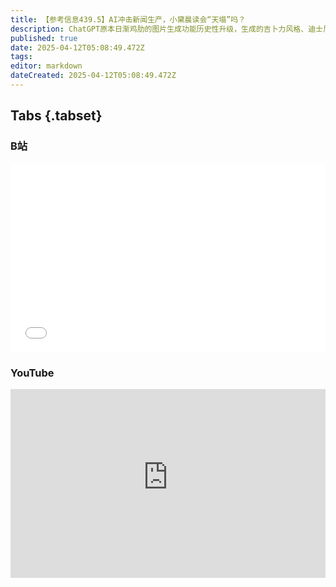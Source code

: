 ```yaml
---
title: 【参考信息439.5】AI冲击新闻生产，小黛晨读会“天塌”吗？
description: ChatGPT原本日渐鸡肋的图片生成功能历史性升级，生成的吉卜力风格、迪士尼风格玩法席卷网络，不可避免再次引发AI版权争议。AI冲击新闻业，但新技术引入并不必然带来专业性增强，小黛很多工作当前AI还替代不了，不过对媒体人的辅助作用越来越大。2025中国移动云智算大会举行，主题是“由云向智 共绘算网新生态”。复旦计算机教授肖仰华提出问题：当AI将“思维工业化”，人类的思考价值何在？
published: true
date: 2025-04-12T05:08:49.472Z
tags: 
editor: markdown
dateCreated: 2025-04-12T05:08:49.472Z
---
```


## Tabs {.tabset}
### B站
<div style="position: relative; padding: 30% 45%;">
<iframe style="position: absolute; width: 100%; height: 100%; left: 0; top: 0;" src="//player.bilibili.com/player.html?&bvid=BV1oKdSY7EaU&page=1&as_wide=1&high_quality=1&danmaku=1&autoplay=0" scrolling="no" border="0" frameborder="no" framespacing="0" allowfullscreen="true"></iframe>
</div>

### YouTube
<div style="position: relative; padding: 30% 45%;">
<iframe style="position: absolute; top: 0; left: 0; width: 100%; height: 100%;" src="https://www.youtube-nocookie.com/embed/YouTubeVID" title="YouTube video player" frameborder="0" allow="accelerometer; autoplay; clipboard-write; encrypted-media; gyroscope; picture-in-picture" allowfullscreen></iframe>
</div>